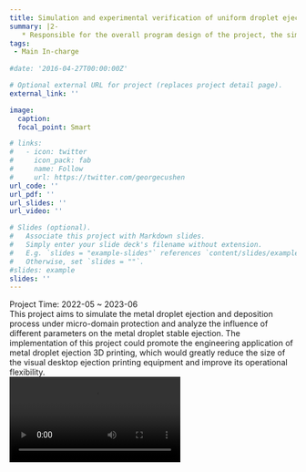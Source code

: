 ```yaml
---
title: Simulation and experimental verification of uniform droplet ejection under shielding gas (A project from Hunan Province)
summary: |2-
   * Responsible for the overall program design of the project, the simulation of gas-liquid two-phase flow during droplet ejection, Simulation of impact and solidification process between droplets and substrate, experiment experimental verification research.
tags:
 - Main In-charge
  
#date: '2016-04-27T00:00:00Z'

# Optional external URL for project (replaces project detail page).
external_link: ''

image:
  caption: 
  focal_point: Smart

# links:
#   - icon: twitter
#     icon_pack: fab
#     name: Follow
#     url: https://twitter.com/georgecushen
url_code: ''
url_pdf: ''
url_slides: ''
url_video: ''

# Slides (optional).
#   Associate this project with Markdown slides.
#   Simply enter your slide deck's filename without extension.
#   E.g. `slides = "example-slides"` references `content/slides/example-slides.md`.
#   Otherwise, set `slides = ""`.
#slides: example
slides: ''
---
```

Project Time: 2022-05 ~ 2023-06\
This project aims to simulate the metal droplet ejection and deposition process under micro-domain protection and analyze the influence of different parameters on the metal droplet stable ejection. The implementation of this project could promote the engineering application of metal droplet ejection 3D printing, which would greatly reduce the size of the visual desktop ejection printing equipment and improve its operational flexibility.\
![Dropelt deposition simulation video](/assets/media/droplet.mp4 "Dropelt deposition")